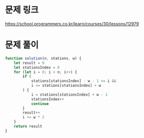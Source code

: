 # 문제 링크

https://school.programmers.co.kr/learn/courses/30/lessons/12979

# 문제 풀이

```javascript
function solution(n, stations, w) {
    let result = 0
    let stationsIndex = 0
    for (let i = 0; i < n; i++) {
        if (
            stations[stationsIndex] - w - 1 <= i &&
            i <= stations[stationsIndex] + w
        ) {
            i = stations[stationsIndex] + w - 1
            stationsIndex++
            continue
        }
        result++
        i += w * 2
    }
    return result
}
```